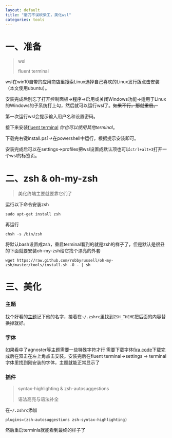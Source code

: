 ```yaml
---
layout: default
title: "磨刀不误砍柴工，美化wsl"
categories: tools
---
```

# 一、准备
>wsl
>
>fluent terminal

wsl在win10自带的应用商店里搜索Linux选择自己喜欢的Linux发行版点击安装（本文使用ubuntu）。

安装完成后别忘了打开控制面板->程序->启用或关闭Windows功能->适用于Linux的Windows的子系统打上勾，然后就可以运行wsl了。~~如果不行，那就重启。~~

第一次运行wsl会提示输入用户名和设置密码。

接下来安装[fluent terminal](https://github.com/felixse/FluentTerminal/archive/master.zip) *你也可以使用其他terminal*。

下载完右键install.ps1->在powershell中运行，根据提示安装即可。

安装完成后可以在settings->profiles把wsl设置成默认项也可以`ctrl+alt+3`打开一个wsl的标签页。

# 二、zsh & oh-my-zsh
>美化终端主要就要靠它们了

运行以下命令安装zsh

```
sudo apt-get install zsh
```
再运行
```
chsh -s /bin/zsh
```
将默认bash设置成zsh，重启terminal看到的就是zsh的样子了，但是默认是很丑的下面就要安装oh-my-zsh给它找个漂亮的外套
```
wget https://raw.github.com/robbyrussell/oh-my-zsh/master/tools/install.sh -O - | sh
```
# 三、美化
### 主题
找个好看的[主题](https://birdteam.net/131798)记下他的名字，接着在`~/.zshrc`里找到`ZSH_THEME`把后面的内容替换掉就好。
### 字体
如果看中了agnoster等主题需要一些特殊字符才行
需要下载字体[fira code](https://raw.githubusercontent.com/tonsky/FiraCode/master/distr/ttf/FiraCode-Retina.ttf)下载完成后在双击在左上角点击安装。安装完后在fluent terminal->settings -> terminal 字体里找到刚安装的字体，主题就能正常显示了
### 插件
>syntax-highlighting & zsh-autosuggestions
>
>语法高亮与语法补全

在`~/.zshrc`添加
```
plugins=(zsh-autosuggestions zsh-syntax-highlighting)
```

然后重启terminla就能看到最终的样子了